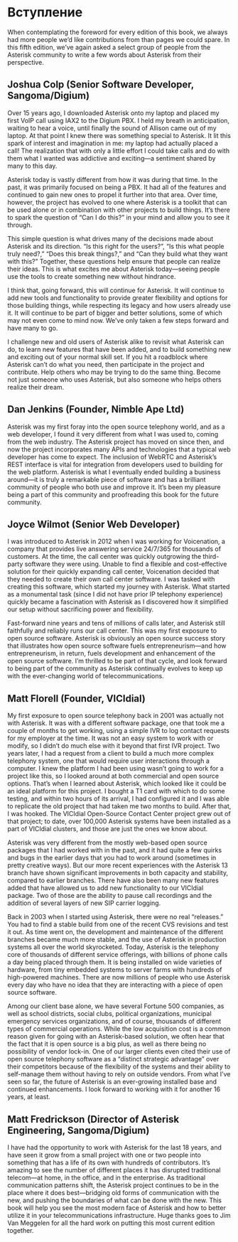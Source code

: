 # Вступление

When contemplating the foreword for every edition of this book, we always had more people we’d like contributions from than pages we could spare. In this fifth edition, we’ve again asked a select group of people from the Asterisk community to write a few words about Asterisk from their perspective.

## Joshua Colp \(Senior Software Developer, Sangoma/Digium\)

Over 15 years ago, I downloaded Asterisk onto my laptop and placed my first VoIP call using IAX2 to the Digium PBX. I held my breath in anticipation, waiting to hear a voice, until finally the sound of Allison came out of my laptop. At that point I knew there was something special to Asterisk. It lit this spark of interest and imagination in me: my laptop had actually placed a call! The realization that with only a little effort I could take calls and do with them what I wanted was addictive and exciting—a sentiment shared by many to this day.

Asterisk today is vastly different from how it was during that time. In the past, it was primarily focused on being a PBX. It had all of the features and continued to gain new ones to propel it further into that area. Over time, however, the project has evolved to one where Asterisk is a toolkit that can be used alone or in combination with other projects to build things. It’s there to spark the question of “Can I do this?” in your mind and allow you to see it through.

This simple question is what drives many of the decisions made about Asterisk and its direction. “Is this right for the users?”, “Is this what people truly need?,” “Does this break things?,” and “Can they build what they want with this?” Together, these questions help ensure that people can realize their ideas. This is what excites me about Asterisk today—seeing people use the tools to create something new without hindrance.

I think that, going forward, this will continue for Asterisk. It will continue to add new tools and functionality to provide greater flexibility and options for those building things, while respecting its legacy and how users already use it. It will continue to be part of bigger and better solutions, some of which may not even come to mind now. We’ve only taken a few steps forward and have many to go.

I challenge new and old users of Asterisk alike to revisit what Asterisk can do, to learn new features that have been added, and to build something new and exciting out of your normal skill set. If you hit a roadblock where Asterisk can’t do what you need, then participate in the project and contribute. Help others who may be trying to do the same thing. Become not just someone who uses Asterisk, but also someone who helps others realize their dream.

## Dan Jenkins \(Founder, Nimble Ape Ltd\)

Asterisk was my first foray into the open source telephony world, and as a web developer, I found it very different from what I was used to, coming from the web industry. The Asterisk project has moved on since then, and now the project incorporates many APIs and technologies that a typical web developer has come to expect. The inclusion of WebRTC and Asterisk’s REST interface is vital for integration from developers used to building for the web platform. Asterisk is what I eventually ended building a business around—it is truly a remarkable piece of software and has a brilliant community of people who both use and improve it. It’s been my pleasure being a part of this community and proofreading this book for the future community.

## Joyce Wilmot \(Senior Web Developer\)

I was introduced to Asterisk in 2012 when I was working for Voicenation, a company that provides live answering service 24/7/365 for thousands of customers. At the time, the call center was quickly outgrowing the third-party software they were using. Unable to find a flexible and cost-effective solution for their quickly expanding call center, Voicenation decided that they needed to create their own call center software. I was tasked with creating this software, which started my journey with Asterisk. What started as a monumental task \(since I did not have prior IP telephony experience\) quickly became a fascination with Asterisk as I discovered how it simplified our setup without sacrificing power and flexibility.

Fast-forward nine years and tens of millions of calls later, and Asterisk still faithfully and reliably runs our call center. This was my first exposure to open source software. Asterisk is obviously an open source success story that illustrates how open source software fuels entrepreneurism—and how entrepreneurism, in return, fuels development and enhancement of the open source software. I’m thrilled to be part of that cycle, and look forward to being part of the community as Asterisk continually evolves to keep up with the ever-changing world of telecommunications.

## Matt Florell \(Founder, VICIdial\)

My first exposure to open source telephony back in 2001 was actually not with Asterisk. It was with a different software package, one that took me a couple of months to get working, using a simple IVR to log contact requests for my employer at the time. It was not an easy system to work with or modify, so I didn’t do much else with it beyond that first IVR project. Two years later, I had a request from a client to build a much more complex telephony system, one that would require user interactions through a computer. I knew the platform I had been using wasn’t going to work for a project like this, so I looked around at both commercial and open source options. That’s when I learned about Asterisk, which looked like it could be an ideal platform for this project. I bought a T1 card with which to do some testing, and within two hours of its arrival, I had configured it and I was able to replicate the old project that had taken me two months to build. After that, I was hooked. The VICIdial Open-Source Contact Center project grew out of that project; to date, over 100,000 Asterisk systems have been installed as a part of VICIdial clusters, and those are just the ones we know about.

Asterisk was very different from the mostly web-based open source packages that I had worked with in the past, and it had quite a few quirks and bugs in the earlier days that you had to work around \(sometimes in pretty creative ways\). But our more recent experiences with the Asterisk 13 branch have shown significant improvements in both capacity and stability, compared to earlier branches. There have also been many new features added that have allowed us to add new functionality to our VICIdial package. Two of those are the ability to pause call recordings and the addition of several layers of new SIP carrier logging.

Back in 2003 when I started using Asterisk, there were no real “releases.” You had to find a stable build from one of the recent CVS revisions and test it out. As time went on, the development and maintenance of the different branches became much more stable, and the use of Asterisk in production systems all over the world skyrocketed. Today, Asterisk is the telephony core of thousands of different service offerings, with billions of phone calls a day being placed through them. It is being installed on wide varieties of hardware, from tiny embedded systems to server farms with hundreds of high-powered machines. There are now millions of people who use Asterisk every day who have no idea that they are interacting with a piece of open source software.

Among our client base alone, we have several Fortune 500 companies, as well as school districts, social clubs, political organizations, municipal emergency services organizations, and of course, thousands of different types of commercial operations. While the low acquisition cost is a common reason given for going with an Asterisk-based solution, we often hear that the fact that it is open source is a big plus, as well as there being no possibility of vendor lock-in. One of our larger clients even cited their use of open source telephony software as a “distinct strategic advantage” over their competitors because of the flexibility of the systems and their ability to self-manage them without having to rely on outside vendors. From what I’ve seen so far, the future of Asterisk is an ever-growing installed base and continued enhancements. I look forward to working with it for another 16 years, at least.

## Matt Fredrickson \(Director of Asterisk Engineering, Sangoma/Digium\)

I have had the opportunity to work with Asterisk for the last 18 years, and have seen it grow from a small project with one or two people into something that has a life of its own with hundreds of contributors. It’s amazing to see the number of different places it has disrupted traditional telecom—at home, in the office, and in the enterprise. As traditional communication patterns shift, the Asterisk project continues to be in the place where it does best—bridging old forms of communication with the new, and pushing the boundaries of what can be done with the new. This book will help you see the most modern face of Asterisk and how to better utilize it in your telecommunications infrastructure. Huge thanks goes to Jim Van Meggelen for all the hard work on putting this most current edition together.

